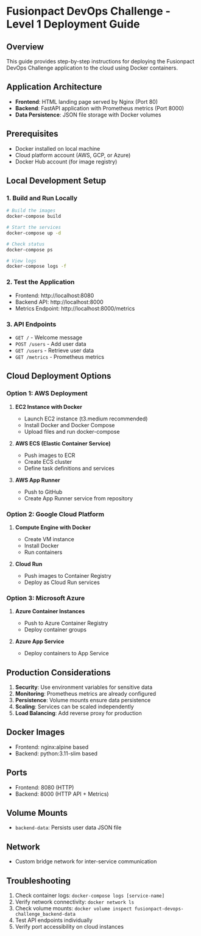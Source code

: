 # Fusionpact DevOps Challenge - Level 1 Deployment Guide

## Overview
This guide provides step-by-step instructions for deploying the Fusionpact DevOps Challenge application to the cloud using Docker containers.

## Application Architecture
- **Frontend**: HTML landing page served by Nginx (Port 80)
- **Backend**: FastAPI application with Prometheus metrics (Port 8000)
- **Data Persistence**: JSON file storage with Docker volumes

## Prerequisites
- Docker installed on local machine
- Cloud platform account (AWS, GCP, or Azure)
- Docker Hub account (for image registry)

## Local Development Setup

### 1. Build and Run Locally
```bash
# Build the images
docker-compose build

# Start the services
docker-compose up -d

# Check status
docker-compose ps

# View logs
docker-compose logs -f
```

### 2. Test the Application
- Frontend: http://localhost:8080
- Backend API: http://localhost:8000
- Metrics Endpoint: http://localhost:8000/metrics

### 3. API Endpoints
- `GET /` - Welcome message
- `POST /users` - Add user data
- `GET /users` - Retrieve user data
- `GET /metrics` - Prometheus metrics

## Cloud Deployment Options

### Option 1: AWS Deployment
1. **EC2 Instance with Docker**
   - Launch EC2 instance (t3.medium recommended)
   - Install Docker and Docker Compose
   - Upload files and run docker-compose

2. **AWS ECS (Elastic Container Service)**
   - Push images to ECR
   - Create ECS cluster
   - Define task definitions and services

3. **AWS App Runner**
   - Push to GitHub
   - Create App Runner service from repository

### Option 2: Google Cloud Platform
1. **Compute Engine with Docker**
   - Create VM instance
   - Install Docker
   - Run containers

2. **Cloud Run**
   - Push images to Container Registry
   - Deploy as Cloud Run services

### Option 3: Microsoft Azure
1. **Azure Container Instances**
   - Push to Azure Container Registry
   - Deploy container groups

2. **Azure App Service**
   - Deploy containers to App Service

## Production Considerations
1. **Security**: Use environment variables for sensitive data
2. **Monitoring**: Prometheus metrics are already configured
3. **Persistence**: Volume mounts ensure data persistence
4. **Scaling**: Services can be scaled independently
5. **Load Balancing**: Add reverse proxy for production

## Docker Images
- Frontend: nginx:alpine based
- Backend: python:3.11-slim based

## Ports
- Frontend: 8080 (HTTP)
- Backend: 8000 (HTTP API + Metrics)

## Volume Mounts
- `backend-data`: Persists user data JSON file

## Network
- Custom bridge network for inter-service communication

## Troubleshooting
1. Check container logs: `docker-compose logs [service-name]`
2. Verify network connectivity: `docker network ls`
3. Check volume mounts: `docker volume inspect fusionpact-devops-challenge_backend-data`
4. Test API endpoints individually
5. Verify port accessibility on cloud instances
